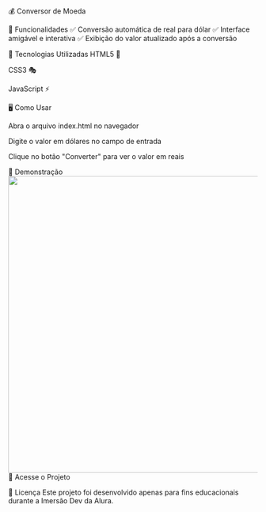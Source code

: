 💰 Conversor de Moeda

📌 Funcionalidades
✅ Conversão automática de real para dólar
✅ Interface amigável e interativa
✅ Exibição do valor atualizado após a conversão

🚀 Tecnologias Utilizadas
HTML5 🎨

CSS3 🎭

JavaScript ⚡

🖥️ Como Usar

Abra o arquivo index.html no navegador

Digite o valor em dólares no campo de entrada

Clique no botão "Converter" para ver o valor em reais

📸 Demonstração
<img src="./gifConversor.gif" width="600">
🔗 Acesse o Projeto


📜 Licença
Este projeto foi desenvolvido apenas para fins educacionais durante a Imersão Dev da Alura.

